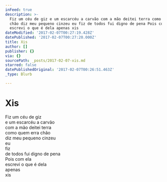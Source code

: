 ```yaml
---
inFeed: true
description: >-
  Fiz um céu de giz e um escarcéu a carvão com a mão deitei terra como quem erra
  chão diz meu pequeno cinzeu eu fiz de todos fui digno de pena Pois com ela
  escrevi o que é dela apenas xis
dateModified: '2017-02-07T00:27:19.428Z'
datePublished: '2017-02-07T00:27:20.000Z'
title: Xis
author: []
publisher: {}
via: {}
sourcePath: _posts/2017-02-07-xis.md
starred: false
datePublishedOriginal: '2017-02-07T00:26:51.463Z'
_type: Blurb

---
```

# Xis

Fiz um céu de giz  
e um escarcéu a carvão  
com a mão deitei terra  
como quem erra chão  
diz meu pequeno cinzeu  
eu  
fiz  
de todos fui digno de pena  
Pois com ela  
escrevi o que é dela  
apenas  
xis